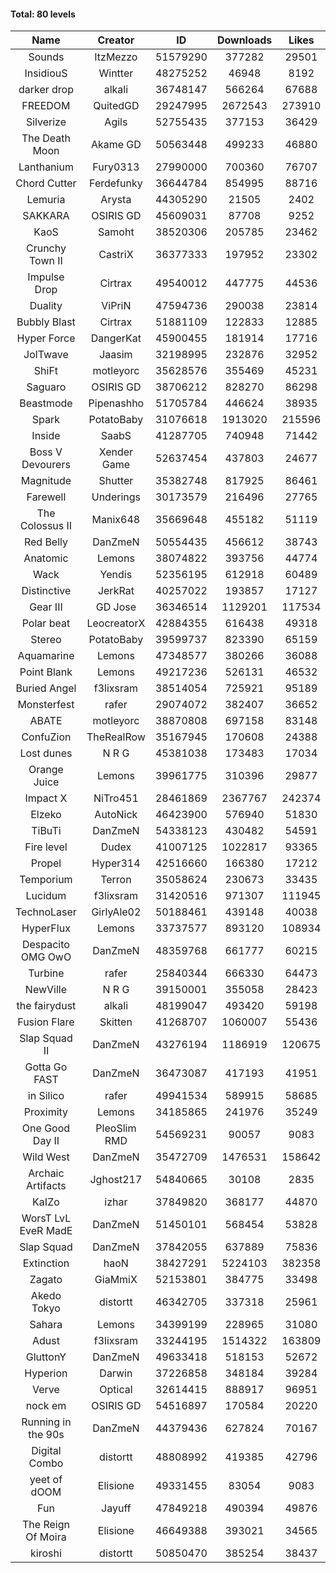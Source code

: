 #### Total: 80 levels

| Name | Creator | ID | Downloads | Likes |
|:---:|:---:|:---:|:---:|:---:|
| Sounds | ItzMezzo | 51579290 | 377282 | 29501
| InsidiouS | Wintter | 48275252 | 46948 | 8192
| darker drop | alkali | 36748147 | 566264 | 67688
| FREEDOM | QuitedGD | 29247995 | 2672543 | 273910
| Silverize | Agils | 52755435 | 377153 | 36429
| The Death Moon | Akame GD | 50563448 | 499233 | 46880
| Lanthanium | Fury0313 | 27990000 | 700360 | 76707
| Chord Cutter | Ferdefunky | 36644784 | 854995 | 88716
| Lemuria | Arysta | 44305290 | 21505 | 2402
| SAKKARA | OSIRIS GD | 45609031 | 87708 | 9252
| KaoS | Samoht | 38520306 | 205785 | 23462
| Crunchy Town II | CastriX | 36377333 | 197952 | 23302
| Impulse Drop  | Cirtrax | 49540012 | 447775 | 44536
| Duality | ViPriN | 47594736 | 290038 | 23814
| Bubbly Blast | Cirtrax | 51881109 | 122833 | 12885
| Hyper Force | DangerKat | 45900455 | 181914 | 17716
| JolTwave | Jaasim | 32198995 | 232876 | 32952
| ShiFt | motleyorc | 35628576 | 355469 | 45231
| Saguaro | OSIRIS GD | 38706212 | 828270 | 86298
| Beastmode | Pipenashho | 51705784 | 446624 | 38935
| Spark | PotatoBaby | 31076618 | 1913020 | 215596
| Inside | SaabS | 41287705 | 740948 | 71442
| Boss V Devourers | Xender Game | 52637454 | 437803 | 24677
| Magnitude | Shutter | 35382748 | 817925 | 86461
| Farewell | Underings | 30173579 | 216496 | 27765
| The Colossus II | Manix648 | 35669648 | 455182 | 51119
| Red Belly | DanZmeN | 50554435 | 456612 | 38743
| Anatomic | Lemons | 38074822 | 393756 | 44774
| Wack | Yendis | 52356195 | 612918 | 60489
| Distinctive | JerkRat | 40257022 | 193857 | 17127
| Gear III | GD Jose | 36346514 | 1129201 | 117534
| Polar beat | LeocreatorX | 42884355 | 616438 | 49318
| Stereo | PotatoBaby | 39599737 | 823390 | 65159
| Aquamarine | Lemons | 47348577 | 380266 | 36088
| Point Blank | Lemons | 49217236 | 526131 | 46532
| Buried Angel | f3lixsram | 38514054 | 725921 | 95189
| Monsterfest | rafer | 29074072 | 382407 | 36652
| ABATE | motleyorc | 38870808 | 697158 | 83148
| ConfuZion | TheRealRow | 35167945 | 170608 | 24388
| Lost dunes | N R G | 45381038 | 173483 | 17034
| Orange Juice | Lemons | 39961775 | 310396 | 29877
| Impact X | NiTro451 | 28461869 | 2367767 | 242374
| Elzeko | AutoNick | 46423900 | 576940 | 51830
| TiBuTi | DanZmeN | 54338123 | 430482 | 54591
| Fire level | Dudex | 41007125 | 1022817 | 93365
| Propel | Hyper314 | 42516660 | 166380 | 17212
| Temporium | Terron | 35058624 | 230673 | 33435
| Lucidum | f3lixsram | 31420516 | 971307 | 111945
| TechnoLaser | GirlyAle02 | 50188461 | 439148 | 40038
| HyperFlux | Lemons | 33737577 | 893120 | 108934
| Despacito OMG OwO | DanZmeN | 48359768 | 661777 | 60215
| Turbine | rafer | 25840344 | 666330 | 64473
| NewVille | N R G | 39150001 | 355058 | 28423
| the fairydust | alkali | 48199047 | 493420 | 59198
| Fusion Flare | Skitten | 41268707 | 1060007 | 55436
| Slap Squad II | DanZmeN | 43276194 | 1186919 | 120675
| Gotta Go FAST | DanZmeN | 36473087 | 417193 | 41951
| in Silico | rafer | 49941534 | 589915 | 58685
| Proximity | Lemons | 34185865 | 241976 | 35249
| One Good Day II | PleoSlim RMD | 54569231 | 90057 | 9083
| Wild West | DanZmeN | 35472709 | 1476531 | 158642
| Archaic Artifacts | Jghost217 | 54840665 | 30108 | 2835
| KaIZo | izhar | 37849820 | 368177 | 44870
| WorsT LvL EveR MadE | DanZmeN | 51450101 | 568454 | 53828
| Slap Squad | DanZmeN | 37842055 | 637889 | 75836
| Extinction | haoN | 38427291 | 5224103 | 382358
| Zagato | GiaMmiX | 52153801 | 384775 | 33498
| Akedo Tokyo | distortt | 46342705 | 337318 | 25961
| Sahara | Lemons | 34399199 | 228965 | 31080
| Adust | f3lixsram | 33244195 | 1514322 | 163809
| GluttonY | DanZmeN | 49633418 | 518153 | 52672
| Hyperion | Darwin | 37226858 | 348184 | 39284
| Verve | Optical | 32614415 | 888917 | 96951
| nock em | OSIRIS GD | 54516897 | 170584 | 20220
| Running in the 90s | DanZmeN | 44379436 | 627824 | 70167
| Digital Combo | distortt | 48808992 | 419385 | 42796
| yeet of dOOM | Elisione | 49331455 | 83054 | 9083
| Fun | Jayuff | 47849218 | 490394 | 49876
| The Reign Of Moira | Elisione | 46649388 | 393021 | 34565
| kiroshi | distortt | 50850470 | 385254 | 38437
